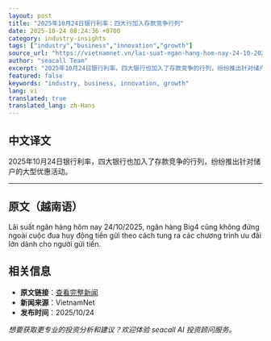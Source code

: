 ```yaml
---
layout: post
title: "2025年10月24日银行利率：四大行加入存款竞争行列"
date: 2025-10-24 08:24:36 +0700
category: industry-insights
tags: ["industry","business","innovation","growth"]
source_url: "https://vietnamnet.vn/lai-suat-ngan-hang-hom-nay-24-10-2025-big4-nhap-cuoc-dua-huy-dong-tien-gui-2455878.html"
author: "seacall Team"
excerpt: "2025年10月24日银行利率，四大银行也加入了存款竞争的行列，纷纷推出针对储户的大型优惠活动。..."
featured: false
keywords: "industry, business, innovation, growth"
lang: vi
translated: true
translated_lang: zh-Hans
---
```


## 中文译文

2025年10月24日银行利率，四大银行也加入了存款竞争的行列，纷纷推出针对储户的大型优惠活动。

---

## 原文（越南语）

Lãi suất ngân hàng hôm nay 24/10/2025, ngân hàng Big4 cũng không đứng ngoài cuộc đua huy động tiền gửi theo cách tung ra các chương trình ưu đãi lớn dành cho người gửi tiền.

## 相关信息

- **原文链接**：[查看完整新闻](https://vietnamnet.vn/lai-suat-ngan-hang-hom-nay-24-10-2025-big4-nhap-cuoc-dua-huy-dong-tien-gui-2455878.html)
- **新闻来源**：VietnamNet
- **发布时间**：2025/10/24

*想要获取更专业的投资分析和建议？欢迎体验 seacall AI 投资顾问服务。*